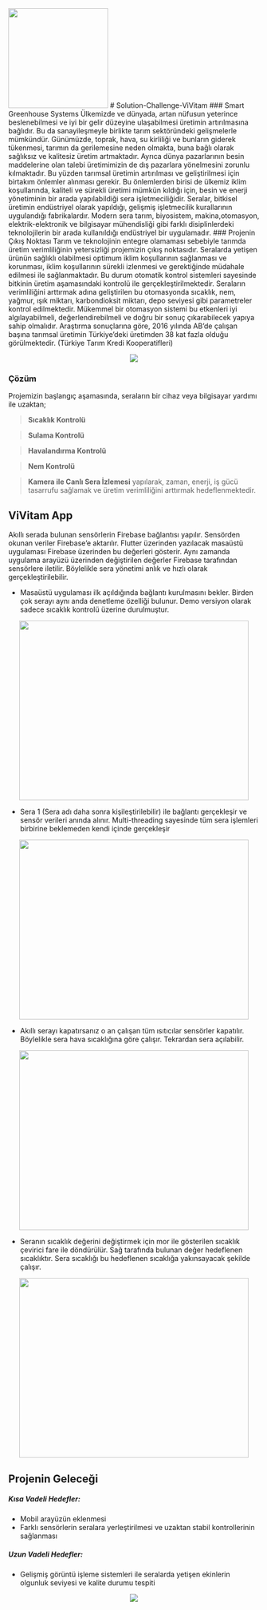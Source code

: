<img src="https://user-images.githubusercontent.com/80172202/110236231-b5881f00-7f45-11eb-9a94-dc4cdef39f2f.png" height="200" width="200">
# Solution-Challenge-ViVitam 
### Smart Greenhouse Systems
Ülkemizde ve dünyada, artan nüfusun yeterince beslenebilmesi ve iyi bir gelir düzeyine ulaşabilmesi üretimin artırılmasına bağlıdır. Bu da sanayileşmeyle birlikte tarım sektöründeki gelişmelerle mümkündür. Günümüzde, toprak, hava, su kirliliği ve bunların giderek tükenmesi, tarımın da gerilemesine neden olmakta, buna bağlı olarak sağlıksız ve kalitesiz üretim artmaktadır. Ayrıca dünya pazarlarının besin maddelerine olan talebi üretimimizin de dış pazarlara yönelmesini zorunlu kılmaktadır. Bu yüzden tarımsal üretimin artırılması ve geliştirilmesi için birtakım önlemler alınması gerekir. Bu önlemlerden birisi de ülkemiz iklim koşullarında, kaliteli ve sürekli üretimi mümkün kıldığı için, besin ve enerji yönetiminin bir arada yapılabildiği sera işletmeciliğidir. Seralar, bitkisel üretimin endüstriyel olarak yapıldığı, gelişmiş işletmecilik kurallarının uygulandığı fabrikalardır. Modern sera tarım, biyosistem, makina,otomasyon, elektrik-elektronik ve bilgisayar mühendisliği gibi farklı disiplinlerdeki teknolojilerin bir arada kullanıldığı endüstriyel bir uygulamadır. 
### Projenin Çıkış Noktası
Tarım ve teknolojinin entegre olamaması sebebiyle tarımda üretim verimliliğinin yetersizliği projemizin çıkış noktasıdır. Seralarda yetişen ürünün sağlıklı olabilmesi optimum iklim koşullarının sağlanması ve korunması, iklim koşullarının sürekli izlenmesi ve gerektiğinde müdahale edilmesi ile sağlanmaktadır. Bu durum otomatik kontrol sistemleri sayesinde bitkinin üretim aşamasındaki kontrolü ile gerçekleştirilmektedir. Seraların verimliliğini arttırmak adına geliştirilen bu otomasyonda sıcaklık, nem, yağmur, ışık miktarı, karbondioksit miktarı, depo seviyesi gibi parametreler kontrol edilmektedir. Mükemmel bir otomasyon sistemi bu etkenleri iyi algılayabilmeli, değerlendirebilmeli ve doğru bir sonuç çıkarabilecek yapıya sahip olmalıdır. Araştırma sonuçlarına göre, 2016 yılında AB’de çalışan başına tarımsal üretimin Türkiye’deki üretimden 38 kat fazla olduğu görülmektedir. (Türkiye Tarım Kredi Kooperatifleri)
<p align="center">
<img src="https://user-images.githubusercontent.com/80172202/110217996-4b7d6480-7ec8-11eb-9034-a4568a9988a7.png" > </p>

### Çözüm
Projemizin başlangıç aşamasında, seraların bir cihaz veya bilgisayar yardımı ile uzaktan;

 >**Sıcaklık Kontrolü**
 
 >**Sulama Kontrolü**
 
 >**Havalandırma Kontrolü**
 
 >**Nem Kontrolü**
   
 >**Kamera ile Canlı Sera İzlemesi** yapılarak, zaman, enerji, iş gücü tasarrufu sağlamak ve üretim verimliliğini arttırmak hedeflenmektedir.


## ViVitam App
Akıllı serada bulunan sensörlerin Firebase bağlantısı yapılır. Sensörden okunan veriler Firebase’e aktarılır. Flutter üzerinden yazılacak masaüstü uygulaması Firebase üzerinden bu değerleri gösterir. Aynı zamanda uygulama arayüzü üzerinden değiştirilen değerler Firebase tarafından sensörlere iletilir. Böylelikle sera yönetimi anlık ve hızlı olarak gerçekleştirilebilir. 

- Masaüstü uygulaması ilk açıldığında bağlantı kurulmasını bekler. Birden çok serayı aynı anda denetleme özelliği bulunur. Demo versiyon olarak sadece sıcaklık kontrolü üzerine durulmuştur.

<p align="center">
 <img src="https://user-images.githubusercontent.com/80172202/110218756-75388a80-7ecc-11eb-8d8a-e3ffa182ac3b.png" height="360" width="460"> </p>

- Sera 1 (Sera adı daha sonra kişileştirilebilir) ile bağlantı gerçekleşir ve sensör verileri anında alınır. Multi-threading sayesinde tüm sera işlemleri birbirine beklemeden kendi içinde gerçekleşir
<p align="center">
<img src="https://user-images.githubusercontent.com/80172202/110218786-a1540b80-7ecc-11eb-922d-bbf28ba75750.png" height="360" width="460"> </p>

- Akıllı serayı kapatırsanız o an çalışan tüm ısıtıcılar sensörler kapatılır. Böylelikle sera hava sıcaklığına göre çalışır. Tekrardan sera açılabilir.
<p align="center">
<img src="https://user-images.githubusercontent.com/80172202/110218841-ea0bc480-7ecc-11eb-9e5b-11847b2043a7.png" height="360" width="460"> </p>

- Seranın sıcaklık değerini değiştirmek için mor ile gösterilen sıcaklık çevirici fare ile döndürülür. Sağ tarafında bulunan değer hedeflenen sıcaklıktır. Sera sıcaklığı bu hedeflenen sıcaklığa yakınsayacak şekilde çalışır.
<p align="center">
<img src="https://user-images.githubusercontent.com/80172202/110218986-a2d20380-7ecd-11eb-9e5c-b5463e18e438.png" height="360" width="460"> </p>

## Projenin Geleceği

##### Kısa Vadeli Hedefler:
- Mobil arayüzün eklenmesi
- Farklı sensörlerin seralara yerleştirilmesi ve uzaktan stabil kontrollerinin sağlanması

##### Uzun Vadeli Hedefler:
- Gelişmiş görüntü işleme sistemleri ile seralarda yetişen ekinlerin olgunluk seviyesi ve kalite durumu tespiti
<p align="center">
<img src="https://user-images.githubusercontent.com/80172202/110220114-a9b04480-7ed4-11eb-9d74-5ea1c27b4621.png"> </p>












